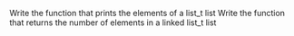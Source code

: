 Write the function that prints the elements of a list_t list
Write the function that returns the number of elements in a linked list_t list
